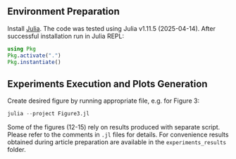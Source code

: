 ## Environment Preparation

Install [Julia](https://julialang.org/install/). The code was tested using Julia v1.11.5
(2025-04-14). After successful installation run in Julia REPL:

```julia
using Pkg
Pkg.activate(".")
Pkg.instantiate()
```

## Experiments Execution and Plots Generation

Create desired figure by running appropriate file, e.g. for Figure 3:

```julia
julia --project Figure3.jl
```
Some of the figures (12-15) rely on results produced with separate script. Please refer to the
comments in `.jl` files for details. For convenience results obtained during article preparation
are available in the `experiments_results` folder.
